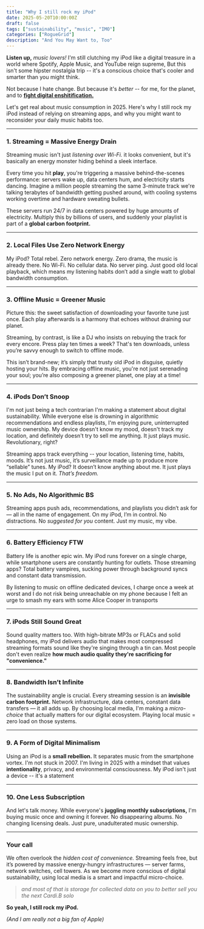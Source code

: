 ```yaml
---
title: "Why I still rock my iPod"
date: 2025-05-20T10:00:00Z
draft: false
tags: ["sustainability", "music", "IMO"]
categories: ["RogueGrid"]
description: "And You May Want to, Too"
---
```




**Listen up,** *music lovers!* I'm still clutching my iPod like a digital treasure in a world where Spotify, Apple Music, and YouTube reign supreme, But this isn't some hipster nostalgia trip -- it's a conscious choice that's cooler and smarter than you might think.

Not because I hate change. But because it's _better_ -- for me, for the planet, and to [**fight digital enshitification.**](https://www.youtube.com/watch?v=4EmstuO0Em8)

Let's get real about music consumption in 2025. Here's why I still rock my iPod instead of relying on streaming apps, and why you might want to reconsider your daily music habits too.

---

### 1. **Streaming = Massive Energy Drain**

Streaming music isn't just _listening over Wi-Fi._ it looks convenient, but it's basically an energy monster hiding behind a sleek interface.

Every time you hit **play**, you're triggering a massive behind-the-scenes performance: servers wake up, data centers hum, and electricity starts dancing. Imagine a million people streaming the same 3-minute track we're talking terabytes of bandwidth getting pushed around, with cooling systems working overtime and hardware sweating bullets. 

These servers run 24/7 in data centers powered by huge amounts of electricity. Multiply this by billions of users, and suddenly your playlist is part of a **global carbon footprint.**

---

### 2. **Local Files Use Zero Network Energy**

My iPod? Total rebel. Zero network energy. Zero drama, the music is already there. No Wi-Fi. No cellular data. No server ping. Just good old local playback, which means my listening habits don’t add a single watt to global bandwidth consumption.

---

### 3. **Offline Music = Greener Music**

Picture this: the sweet satisfaction of downloading your favorite tune just once. Each play afterwards is a harmony that echoes without draining our planet.

Streaming, by contrast, is like a DJ who insists on rebuying the track for every encore. Press play ten times a week? That's ten downloads, unless you’re savvy enough to switch to offline mode. 

This isn’t brand-new; it’s simply that trusty old iPod in disguise, quietly hosting your hits. By embracing offline music, you're not just serenading your soul; you’re also composing a greener planet, one play at a time!

---

### 4. **iPods Don’t Snoop**

I'm not just being a tech contrarian I'm making a statement about digital sustainability. While everyone else is drowning in algorithmic recommendations and endless playlists, I'm enjoying pure, uninterrupted music ownership. My device doesn't know my mood, doesn't track my location, and definitely doesn't try to sell me anything. It just plays music. Revolutionary, right?

Streaming apps track everything -- your location, listening time, habits, moods. It’s not just music, it’s surveillance made up to produce more “sellable” tunes. My iPod? It doesn’t know anything about me. It just plays the music I put on it. *That’s freedom.*

---

### 5. **No Ads, No Algorithmic BS**

Streaming apps push ads, recommendations, and playlists you didn’t ask for — all in the name of engagement. On my iPod, I’m in control. No distractions. No *suggested for you* content. Just my music, my vibe.

---

### 6. **Battery Efficiency FTW**

Battery life is another epic win. My iPod runs forever on a single charge, while smartphone users are constantly hunting for outlets. Those streaming apps? Total battery vampires, sucking power through background syncs and constant data transmission.

By listening to music on offline dedicated devices, I charge once a week at worst and I do not risk being unreachable on my phone because I felt an urge to smash my ears with some Alice Cooper in transports

---

### 7. **iPods Still Sound Great**

Sound quality matters too. With high-bitrate MP3s or FLACs and solid headphones, my iPod delivers audio that makes most compressed streaming formats sound like they're singing through a tin can. Most people don't even realize **how much audio quality they're sacrificing for "convenience."**

---

### 8. **Bandwidth Isn’t Infinite**

The sustainability angle is crucial. Every streaming session is an **invisible carbon footprint.** Network infrastructure, data centers, constant data transfers — it all adds up. By choosing local media, I'm making a *micro-choice* that actually matters for our digital ecosystem. Playing local music = zero load on those systems.

---

### 9. **A Form of Digital Minimalism**

Using an iPod is a **small rebellion.** It separates music from the smartphone vortex. I'm not stuck in 2007. I'm living in 2025 with a mindset that values **intentionality**, privacy, and environmental consciousness. My iPod isn't just a device -- it's a statement

---

### 10. **One Less Subscription**

And let's talk money. While everyone's **juggling monthly subscriptions,** I'm buying music once and owning it forever. No disappearing albums. No changing licensing deals. Just pure, unadulterated music ownership.

---

###  **Your call**

We often overlook the _hidden cost of convenience._ Streaming feels free, but it’s powered by massive energy-hungry infrastructures — server farms, network switches, cell towers. As we become more conscious of digital sustainability, using local media is a smart and impactful micro-choice.
> *and most of that is storage for collected data on you to better sell you the next Cardi.B solo*

**So yeah, I still rock my iPod.**

*(And I am really not a big fan of Apple)*
